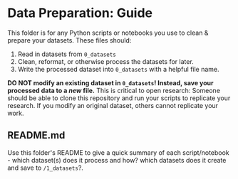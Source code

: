 # Data Preparation: Guide

This folder is for any Python scripts or notebooks you use to clean & prepare
your datasets. These files should:

1. Read in datasets from `0_datasets`
2. Clean, reformat, or otherwise process the datasets for later.
3. Write the processed dataset into `0_datasets` with a helpful file name.

**DO NOT modify an existing dataset in `0_datasets`! Instead, save your
processed data to a _new_ file.** This is critical to open research: Someone
should be able to clone this repository and run your scripts to replicate your
research. If you modify an original dataset, others cannot replicate your work.

## README.md

Use this folder's README to give a quick summary of each script/notebook - which
dataset(s) does it process and how? which datasets does it create and save to
`/1_datasets`?.
